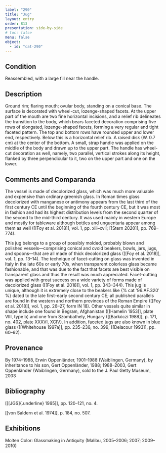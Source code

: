 ```yaml
---
label: "290"
title: "Jug"
layout: entry
order: 813
presentation: side-by-side
# toc: false
menu: false
object:
  - id: "cat-290"
---
```


## Condition

Reassembled, with a large fill near the handle.

## Description

Ground rim; flaring mouth; ovular body, standing on a conical base. The surface is decorated with wheel-cut, lozenge-shaped facets. At the upper part of the mouth are two fine horizontal incisions, and a relief rib delineates the transition to the body, which bears faceted decoration comprising five rows of elongated, lozenge-shaped facets, forming a very regular and tight faceted pattern. The top and bottom rows have rounded upper and lower end, respectively. Below this is a horizontal relief rib. A raised disk (W. 0.7 cm) at the center of the bottom. A small, strap handle was applied on the middle of the body and drawn up to the upper part. The handle has wheel-cut decoration as well, namely, two parallel, vertical strokes along its height, flanked by three perpendicular to it, two on the upper part and one on the lower.

## Comments and Comparanda

The vessel is made of decolorized glass, which was much more valuable and expensive than ordinary greenish glass. In Roman times glass decolorized with manganese or antimony appears from the last third of the first century CE until the beginning of the fourth century CE, but it was most in fashion and had its highest distribution levels from the second quarter of the second to the mid-third century. It was used mainly in western Europe and mostly for tableware although bottles and unguentaria appear among them as well ([[Foy et al. 2018]], vol. 1, pp. xiii–xvii; [[Stern 2020]], pp. 769–774).

This jug belongs to a group of possibly molded, probably blown and polished vessels—comprising conical and ovoid beakers, bowls, jars, jugs, and spoons—that are all made of thick decolorized glass ([[Foy et al. 2018]], vol. 1, pp. 13–14). The technique of facet-cutting on glass was invented in Italy in the late 60s or early 70s, when transparent colorless glass became fashionable, and that was due to the fact that facets are best visible on transparent glass and thus the result was much appreciated. Facet-cutting was applied with great success on a wide variety of forms made of decolorized glass ([[Foy et al. 2018]], vol. 1, pp. 343–344). This jug is unique, although it is extremely close to the beakers like {% cat '96.AF.320' %} dated to the late first–early second century CE; all published parallels are found in the western and northern provinces of the Roman Empire ([[Foy et al. 2018]], vol. 1, pp. 26–27, form IN 18). Other vessels quite similar in shape include one found in Begram, Afghanistan ([[Hamelin 1953]], plate VIII, type b) and one from Szombathely, Hungary ([[Barkóczi 1988]], p. 171, no. 402, plate XXXVI, XCIV). In addition, faceted jugs are also known in blue glass ([[Whitehouse 1997a]], pp. 235–236, no. 399; [[Delacour 1993]], pp. 60–62).

## Provenance

By 1974–1988, Erwin Oppenländer, 1901–1988 (Waiblingen, Germany), by inheritance to his son, Gert Oppenländer, 1988; 1988–2003, Gert Oppenländer (Waiblingen, Germany), sold to the J. Paul Getty Museum, 2003

## Bibliography

[[[JGS]{.underline} 1965]], pp. 120–121, no. 4.

[[von Saldern et al. 1974]], p. 184, no. 507.

## Exhibitions

Molten Color: Glassmaking in Antiquity (Malibu, 2005–2006; 2007; 2009–2010)